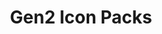 ---
title: Gen2 Icon Packs
description: Gen2 Icon Packs for Resource Redirect
parent: Resource Redirect
grand_parent: Icon Packs
permalink: /windhawk/resource-redirect/gen2-series
---